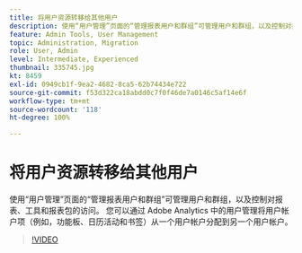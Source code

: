 ```yaml
---
title: 将用户资源转移给其他用户
description: 使用“用户管理”页面的“管理报表用户和群组”可管理用户和群组，以及控制对报表、工具和报表包的访问。 您可以通过 Adobe Analytics 中的用户管理将用户帐户项（例如，功能板、日历活动和书签）从一个用户帐户分配到另一个用户帐户。
feature: Admin Tools, User Management
topic: Administration, Migration
role: User, Admin
level: Intermediate, Experienced
thumbnail: 335745.jpg
kt: 8459
exl-id: 0949cb1f-9ea2-4682-8ca5-62b74434e722
source-git-commit: f53d322ca18abdd0c7f0f46de7a0146c5af14e6f
workflow-type: tm+mt
source-wordcount: '118'
ht-degree: 100%

---
```


# 将用户资源转移给其他用户

使用“用户管理”页面的“管理报表用户和群组”可管理用户和群组，以及控制对报表、工具和报表包的访问。 您可以通过 Adobe Analytics 中的用户管理将用户帐户项（例如，功能板、日历活动和书签）从一个用户帐户分配到另一个用户帐户。


>[!VIDEO](https://video.tv.adobe.com/v/335745/?quality=12&learn=on)
